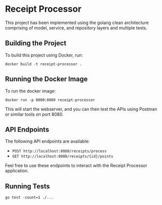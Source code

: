 
# Receipt Processor

This project has been implemented using the golang clean architecture comprising of model, service, and repository layers and multiple tests.

## Building the Project

To build this project using Docker, run:

```
docker build -t receipt-processor .
```

## Running the Docker Image

To run the docker image:

```
docker run -p 8080:8080 receipt-processor
```

This will start the webserver, and you can then test the APIs using Postman or similar tools on port 8080.

## API Endpoints

The following API endpoints are available:

- `POST http://localhost:8080/receipts/process`
- `GET http://localhost:8080/receipts/{id}/points`

Feel free to use these endpoints to interact with the Receipt Processor application.


## Running Tests
```
go test -count=1 ./...
```
